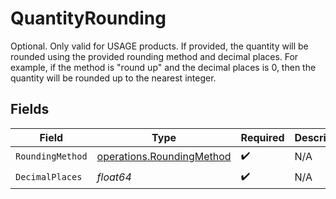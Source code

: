 # QuantityRounding

Optional. Only valid for USAGE products. If provided, the quantity will be rounded using the provided rounding method and decimal places. For example, if the method is "round up" and the decimal places is 0, then the quantity will be rounded up to the nearest integer.


## Fields

| Field                                                                  | Type                                                                   | Required                                                               | Description                                                            |
| ---------------------------------------------------------------------- | ---------------------------------------------------------------------- | ---------------------------------------------------------------------- | ---------------------------------------------------------------------- |
| `RoundingMethod`                                                       | [operations.RoundingMethod](../../models/operations/roundingmethod.md) | :heavy_check_mark:                                                     | N/A                                                                    |
| `DecimalPlaces`                                                        | *float64*                                                              | :heavy_check_mark:                                                     | N/A                                                                    |